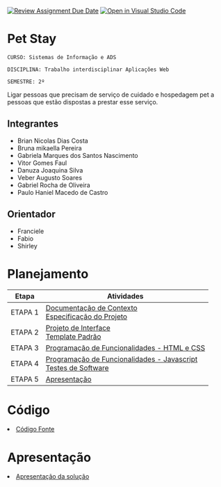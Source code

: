 [![Review Assignment Due Date](https://classroom.github.com/assets/deadline-readme-button-24ddc0f5d75046c5622901739e7c5dd533143b0c8e959d652212380cedb1ea36.svg)](https://classroom.github.com/a/c1_paze5)
[![Open in Visual Studio Code](https://classroom.github.com/assets/open-in-vscode-718a45dd9cf7e7f842a935f5ebbe5719a5e09af4491e668f4dbf3b35d5cca122.svg)](https://classroom.github.com/online_ide?assignment_repo_id=11592179&assignment_repo_type=AssignmentRepo)
# Pet Stay

`CURSO: Sistemas de Informação e ADS`

`DISCIPLINA: Trabalho interdisciplinar Aplicações Web`

`SEMESTRE: 2º`

Ligar pessoas que precisam de serviço de cuidado e hospedagem pet a pessoas que estão dispostas a prestar esse serviço.

## Integrantes

* Brian Nicolas Dias Costa 
* Bruna mikaella Pereira 
* Gabriela Marques dos Santos Nascimento
* Vitor Gomes Faul
* Danuza Joaquina Silva
* Veber Augusto Soares
* Gabriel Rocha de Oliveira
* Paulo Haniel Macedo de Castro

## Orientador

* Franciele
* Fabio
* Shirley

# Planejamento

| Etapa         | Atividades |
|  :----:   | ----------- |
| ETAPA 1         |[Documentação de Contexto](docs/context.md) <br> [Especificação do Projeto](docs/especification.md) |
| ETAPA 2         |[Projeto de Interface](docs/interface.md) <br> [Template Padrão](docs/template.md) |
| ETAPA 3         |[Programação de Funcionalidades - HTML e CSS](docs/development.md) |
| ETAPA 4        |[Programação de Funcionalidades - Javascript](docs/development.md) <br> [Testes de Software ](docs/tests.md) |
| ETAPA 5         | [Apresentação](presentation/README.md) |

# Código

<li><a href="src/README.md"> Código Fonte</a></li>

# Apresentação

<li><a href="presentation/README.md"> Apresentação da solução</a></li>
